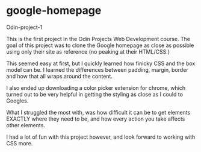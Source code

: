 # google-homepage
Odin-project-1

This is the first project in the Odin Projects Web Development course. The goal of this project was to clone the Google homepage as close as possible using only their site as reference (no peaking at their HTML/CSS.) 

This seemed easy at first, but I quickly learned how finicky CSS and the box model can be. I learned the differences between padding, margin, border and how that all wraps around the content.

I also ended up downloading a color picker extension for chrome, which turned out to be very helpful in getting the styling as close as I could to Googles. 

What I struggled the most with, was how difficult it can be to get elements EXACTLY where they need to be, and how every action you take affects other elements. 

I had a lot of fun with this project however, and look forward to working with CSS more.



